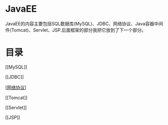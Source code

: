 # JavaEE

JavaEE的内容主要包括SQL数据库(MySQL)、JDBC、网络协议、Java容器中间件(Tomcat)、Servlet、JSP.后面框架的部分我把它放到了下一个部分。

# 目录

[[MySQL]]

[[JDBC]]

[[网络协议]]

[[Tomcat]]

[[Servlet]]

[[JSP]]

[//begin]: # "Autogenerated link references for markdown compatibility"
[网络协议]: 网络协议 "网络协议"
[//end]: # "Autogenerated link references"